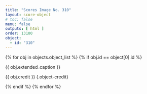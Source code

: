 ```yaml
---
title: "Scores Image No. 310"
layout: score-object
# toc: false
menu: false
outputs: [ html ]
order: 13100
object:
  - id: "310"
---
```


{% for obj in objects.object_list %}
{% if obj.id == object[0].id %}

{{ obj.extended_caption }}

{{ obj.credit }} {.object-credit}

{% endif %}
{% endfor %}
